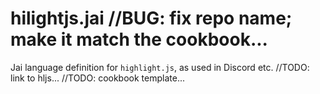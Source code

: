 # hilightjs.jai //BUG: fix repo name; make it match the cookbook...
Jai language definition for `highlight.js`, as used in Discord etc. //TODO: link to hljs...
//TODO: cookbook template...
